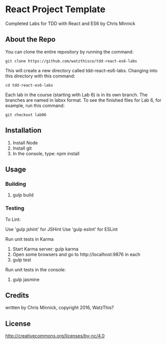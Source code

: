 # React Project Template

Completed Labs for TDD with React and ES6 by Chris Minnick

## About the Repo

You can clone the entire repository by running the command:

`git clone https://github.com/watzthisco/tdd-react-es6-labs`

This will create a new directory called tdd-react-es6-labs. Changing into this directory with this command:

`cd tdd-react-es6-labs`

Each lab in the course (starting with Lab 6) is in its own branch. The branches are named in labxx format.
To see the finished files for Lab 6, for example, run this command:

`git checkout lab06`

## Installation

1. Install Node
2. Install git
3. In the console, type: npm install

## Usage

### Building

1. gulp build

### Testing

To Lint:

Use 'gulp jshint' for JSHint
Use 'gulp eslint' for ESLint

Run unit tests in Karma

1. Start Karma server: gulp karma
2. Open some browsers and go to http://localhost:9876 in each
3. gulp test

Run unit tests in the console:
1. gulp jasmine

## Credits
written by Chris Minnick, copyright 2016, WatzThis?

## License
http://creativecommons.org/licenses/by-nc/4.0
